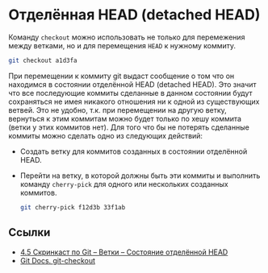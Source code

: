 # Отделённая HEAD (detached HEAD)

Команду `checkout` можно использовать не только для перемежения между ветками, но и для перемещения `HEAD` к нужному коммиту.

```bash
git checkout a1d3fa
```

При перемещении к коммиту git выдаст сообщение о том что он находимся в состоянии отделённой HEAD (detached HEAD). Это значит что все последующие коммиты сделанные в данном состоянии будут сохраняться не имея никакого отношения ни к одной из существующих ветвей. Это не удобно, т.к. при перемещении на другую ветку, вернуться к этим коммитам можно будет только по хешу коммита (ветки у этих коммитов нет). Для того что бы не потерять сделанные коммиты можно сделать одно из следующих действий:

- Создать ветку для коммитов созданных в состоянии отделённой HEAD.
- Перейти на ветку, в которой должны быть эти коммиты и выполнить команду `cherry-pick` для одного или нескольких созданных коммитов.

  ```bash
  git cherry-pick f12d3b 33f1ab
  ```

## Ссылки

- [4.5 Скринкаст по Git – Ветки – Состояние отделённой HEAD](https://www.youtube.com/watch?v=Lwx8ogokCWE)
- [Git Docs. git-checkout](https://git-scm.com/docs/git-checkout#_detached_head)
